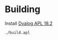 # Building

Install [Dyalog APL 18.2](https://www.dyalog.com/download-zone.htm)

```bash
./build.apl
```